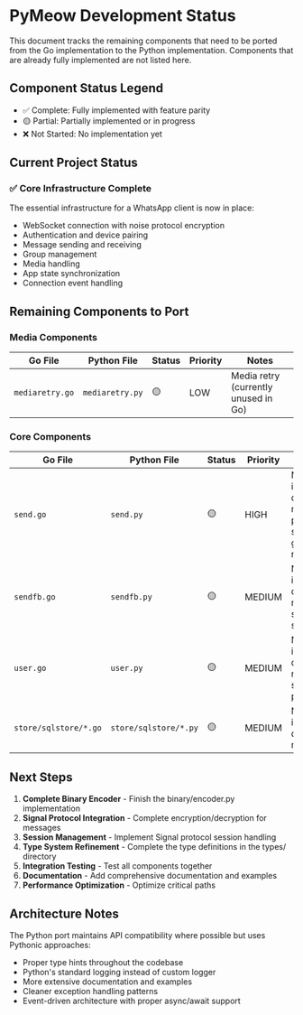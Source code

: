 # PyMeow Development Status

This document tracks the remaining components that need to be ported from the Go implementation to the Python implementation. Components that are already fully implemented are not listed here.

## Component Status Legend

- ✅ Complete: Fully implemented with feature parity
- 🟡 Partial: Partially implemented or in progress
- ❌ Not Started: No implementation yet

## Current Project Status

### ✅ Core Infrastructure Complete
The essential infrastructure for a WhatsApp client is now in place:
- WebSocket connection with noise protocol encryption
- Authentication and device pairing
- Message sending and receiving
- Group management
- Media handling
- App state synchronization
- Connection event handling

## Remaining Components to Port

### Media Components
| Go File | Python File | Status | Priority | Notes |
|---------|-------------|--------|----------|-------|
| `mediaretry.go` | `mediaretry.py` | 🟡 | LOW | Media retry (currently unused in Go) |

### Core Components
| Go File | Python File | Status | Priority | Notes |
|---------|-------------|--------|----------|-------|
| `send.go` | `send.py` | 🟡 | HIGH | Note: Partially implemented - depends on unported modules: Signal protocol encryption, session management, group participant resolution |
| `sendfb.go` | `sendfb.py` | 🟡 | MEDIUM | Note: Partially implemented - depends on unported modules: send_group_v3, send_dm_v3 |
| `user.go` | `user.py` | 🟡 | MEDIUM | Note: Partially implemented - depends on unported modules: send_iq_async, usync, participant_list_hash_v2 |
| `store/sqlstore/*.go` | `store/sqlstore/*.py` | 🟡 | MEDIUM | Note: Partially implemented - depends on unported modules: dbutil |

## Next Steps

1. **Complete Binary Encoder** - Finish the binary/encoder.py implementation
2. **Signal Protocol Integration** - Complete encryption/decryption for messages
3. **Session Management** - Implement Signal protocol session handling
4. **Type System Refinement** - Complete the type definitions in the types/ directory
5. **Integration Testing** - Test all components together
6. **Documentation** - Add comprehensive documentation and examples
7. **Performance Optimization** - Optimize critical paths

## Architecture Notes

The Python port maintains API compatibility where possible but uses Pythonic approaches:

- Proper type hints throughout the codebase
- Python's standard logging instead of custom logger
- More extensive documentation and examples
- Cleaner exception handling patterns
- Event-driven architecture with proper async/await support
